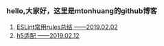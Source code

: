 ### hello,大家好，这里是mtonhuang的github博客

1. [ESLint常用rules总结 ——2019.02.02](https://github.com/mtonhuang/bolg/tree/master/ESLint_rules)
2. [h5适配 ——2019.02.12](https://github.com/mtonhuang/bolg/tree/master/h5%E9%80%82%E9%85%8D)
